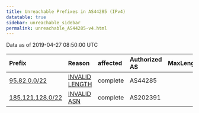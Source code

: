 ```yaml
---
title: Unreachable Prefixes in AS44285 (IPv4)
datatable: true
sidebar: unreachable_sidebar
permalink: unreachable_AS44285-v4.html
---
```


Data as of 2019-04-27 08:50:00 UTC


<div class="datatable-begin"></div>

| Prefix                                                     | Reason                                                                                                  | affected   | Authorized AS   |   MaxLength | Anchor                                         |   unreachable /24s |
|:-----------------------------------------------------------|:--------------------------------------------------------------------------------------------------------|:-----------|:----------------|------------:|:-----------------------------------------------|-------------------:|
| [95.82.0.0/22](https://stat.ripe.net/95.82.0.0/22)         | [INVALID LENGTH](https://rpki-validator.ripe.net/announcement-preview?asn=AS44285&prefix=95.82.0.0/22)  | complete   | AS44285         |          18 | [RIPE](unreachable_RIPE_NCC_RPKI_Root-v4.html) |                  4 |
| [185.121.128.0/22](https://stat.ripe.net/185.121.128.0/22) | [INVALID ASN](https://rpki-validator.ripe.net/announcement-preview?asn=AS44285&prefix=185.121.128.0/22) | complete   | AS202391        |          22 | [RIPE](unreachable_RIPE_NCC_RPKI_Root-v4.html) |                  4 |

<div class="datatable-end"></div>